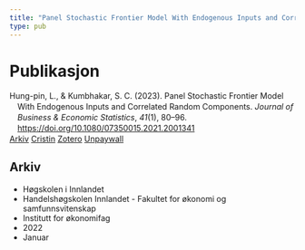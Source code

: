 ```yaml
---
title: "Panel Stochastic Frontier Model With Endogenous Inputs and Correlated Random Components"
type: pub
---
```

<h1>Publikasjon</h1>
<article id="csl-bib-container-E4FCXR9R" class="csl-bib-container">
  <div class="csl-bib-body" style="line-height: 1.35; padding-left: 1em; text-indent:-1em;">
  <div class="csl-entry">Hung-pin, L., &amp; Kumbhakar, S. C. (2023). Panel Stochastic Frontier Model With Endogenous Inputs and Correlated Random Components. <i>Journal of Business &amp; Economic Statistics</i>, <i>41</i>(1), 80&#x2013;96. <a href="https://doi.org/10.1080/07350015.2021.2001341">https://doi.org/10.1080/07350015.2021.2001341</a></div>
</div>
  <div class="csl-bib-buttons">
    <a href="#taxonomy-article-E4FCXR9R" class="csl-bib-button">Arkiv</a>
    <a href="https://app.cristin.no/results/show.jsf?id=1976763" alt="Cristin URL" class="csl-bib-button">Cristin</a>
    <a href="http://zotero.org/groups/5022929/items/E4FCXR9R" alt="Zotero URL" class="csl-bib-button">Zotero</a>
    <a href="https://www.tandfonline.com/doi/pdf/10.1080/07350015.2021.2001341?needAccess=true" class="csl-bib-button">Unpaywall</a>
  </div>
  <div id="csl-bib-meta-container-E4FCXR9R"></div>
</article>
<div id="csl-bib-meta-E4FCXR9R" class="csl-bib-meta">
  <article id="taxonomy-article-E4FCXR9R" class="taxonomy-article">
    <h1>Arkiv</h1>
    <ul>
      <li>Høgskolen i Innlandet</li>
      <li>Handelshøgskolen Innlandet - Fakultet for økonomi og samfunnsvitenskap</li>
      <li>Institutt for økonomifag</li>
      <li>2022</li>
      <li>Januar</li>
    </ul>
  </article>
</div>

